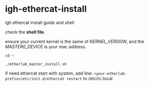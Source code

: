 # igh-ethercat-install
igh ethercat install guide and shell

check the **shell file**. 

ensure your current kernel is the same of *KERNEL_VERSION*, and the *MASTER0_DEVICE* is your mac address.

`cd ~` 

`./etherlab_master_install.sh`

if need ethercat start with system, add line:
`<your-etherlab-prefix>/etc/init.d/ethercat restart` 
to /etc/rc.local
